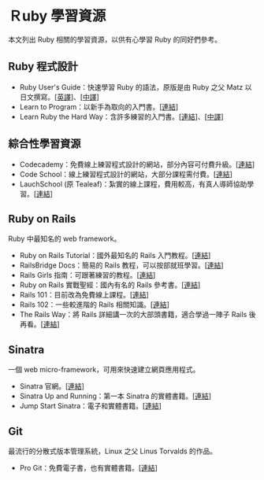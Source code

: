 # Ｒuby 學習資源

本文列出 Ruby 相關的學習資源，以供有心學習 Ruby 的同好們參考。

## Ruby 程式設計

- Ruby User's Guide：快速學習 Ruby 的語法，原版是由 Ruby 之父 Matz 以日文撰寫。[[英譯](http://www.rubyist.net/~slagell/ruby/)]、[[中譯](http://guides.ruby.tw/ruby/)]
- Learn to Program：以新手為取向的入門書。[[連結](https://pine.fm/LearnToProgram/)]
- Learn Ruby the Hard Way：含許多練習的入門書。[[連結](http://learnrubythehardway.org/book/)]、[[中譯](http://lrthw.github.io/)]

## 綜合性學習資源

- Codecademy：免費線上練習程式設計的網站，部分內容可付費升級。[[連結](https://www.codecademy.com/)]
- Code School：線上練習程式設計的網站，大部分課程需付費。[[連結](https://www.codeschool.com/)]
- LauchSchool (原 Tealeaf)：紮實的線上課程，費用較高，有真人導師協助學習。[[連結](https://launchschool.com/)]

## Ruby on Rails

Ruby 中最知名的 web framework。

- Ruby on Rails Tutorial：國外最知名的 Rails 入門教程。[[連結](https://www.railstutorial.org/)]
- RailsBridge Docs：簡易的 Rails 教程，可以按部就班學習。[[連結](http://railsbridge-docs-zh-tw.herokuapp.com/docs/)]
- Rails Girls 指南：可跟著練習的教程。[[連結](http://railsgirls.tw/)]
- Ruby on Rails 實戰聖經：國內有名的 Rails 參考書。[[連結](https://ihower.tw/rails4/)]
- Rails 101：目前改為免費線上課程。[[連結](http://courses.growthschool.com/courses/rails-101)]
- Rails 102：一些較進階的 Rails 相關知識。[[連結](https://www.gitbook.com/book/rocodev/rails-102/details)]
- The Rails Way：將 Rails 詳細講一次的大部頭書籍，適合學過一陣子 Rails 後再看。[[連結](http://amzn.to/1Q1PtL4)]

## Sinatra

一個 web micro-framework，可用來快速建立網頁應用程式。

- Sinatra 官網。[[連結](http://www.sinatrarb.com/)]
- Sinatra Up and Running：第一本 Sinatra 的實體書籍。[[連結](http://shop.oreilly.com/product/0636920019664.do)]
- Jump Start Sinatra：電子和實體書籍。[[連結](http://www.sitepoint.com/store/jump-start-sinatra/)]

## Git

最流行的分散式版本管理系統，Linux 之父 Linus Torvalds 的作品。

- Pro Git：免費電子書，也有實體書籍。[[連結](https://git-scm.com/book/en/v2)]
